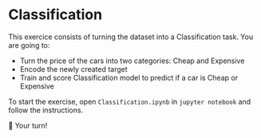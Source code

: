 # Classification

This exercice consists of turning the dataset into a Classification task. You are going to:

- Turn the price of the cars into two categories: Cheap and Expensive
- Encode the newly created target
- Train and score Classification model to predict if a car is Cheap or Expensive

To start the exercise, open `Classification.ipynb` in `jupyter notebook` and follow the instructions.

🚀 Your turn!
